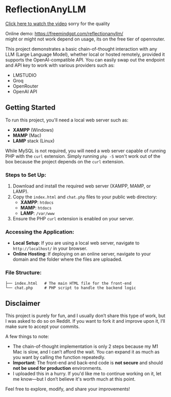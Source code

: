 # ReflectionAnyLLM

[Click here to watch the video](ReflectionAnyLLM.mp4)
sorry for the quality

Online demo: https://freemindgpt.com/reflectionanyllm/  
might or might not work depend on usage, its on the free tier of openrouter.

This project demonstrates a basic chain-of-thought interaction with any LLM (Large Language Model), whether local or hosted remotely, provided it supports the OpenAI-compatible API. You can easily swap out the endpoint and API key to work with various providers such as:

- LMSTUDIO
- Groq
- OpenRouter
- OpenAI API

## Getting Started

To run this project, you'll need a local web server such as:

- **XAMPP** (Windows)
- **MAMP** (Mac)
- **LAMP** stack (Linux)

While MySQL is not required, you will need a web server capable of running PHP with the `curl` extension. Simply running `php -S` won't work out of the box because the project depends on the `curl` extension.

### Steps to Set Up:

1. Download and install the required web server (XAMPP, MAMP, or LAMP).
2. Copy the `index.html` and `chat.php` files to your public web directory:
   - **XAMPP**: `htdocs`
   - **MAMP**: `htdocs`
   - **LAMP**: `/var/www`
3. Ensure the PHP `curl` extension is enabled on your server.

### Accessing the Application:

- **Local Setup**: If you are using a local web server, navigate to `http://localhost/` in your browser.
- **Online Hosting**: If deploying on an online server, navigate to your domain and the folder where the files are uploaded.

### File Structure:

```plaintext
├── index.html   # The main HTML file for the front-end
└── chat.php     # PHP script to handle the backend logic
```

## Disclaimer

This project is purely for fun, and I usually don’t share this type of work, but I was asked to do so on Reddit. If you want to fork it and improve upon it, I’ll make sure to accept your commits.

A few things to note:
- The chain-of-thought implementation is only 2 steps because my M1 Mac is slow, and I can’t afford the wait. You can expand it as much as you want by calling the function repeatedly.
- **Important**: The front-end and back-end code is **not secure** and should **not be used for production** environments.
- I uploaded this in a hurry. If you'd like me to continue working on it, let me know—but I don’t believe it's worth much at this point.

Feel free to explore, modify, and share your improvements!

